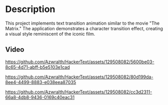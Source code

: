 # Description

This project implements text transition animation similar to the movie "The Matrix." The application demonstrates a character transition effect, creating a visual style reminiscent of the iconic film.

## Video

https://github.com/Azwralth/HackerText/assets/129508082/5600be03-8c65-4d71-abff-b5e5103e1cad

https://github.com/Azwralth/HackerText/assets/129508082/80d199da-8ee4-4499-8883-e038eea87035

https://github.com/Azwralth/HackerText/assets/129508082/cc3d2311-66a8-4db8-9436-0169c40eac31





